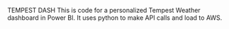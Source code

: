 TEMPEST DASH
This is code for a personalized Tempest Weather dashboard in Power BI.
It uses python to make API calls and load to AWS.